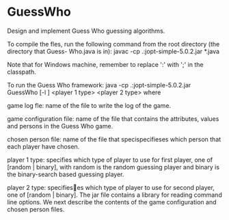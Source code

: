 # GuessWho
Design and implement Guess Who guessing algorithms.

To compile the fles, run the following command from the root directory (the directory that Guess-
Who.java is in):
javac -cp .:jopt-simple-5.0.2.jar *.java

Note that for Windows machine, remember to replace ':' with ';' in the classpath.

To run the Guess Who framework:
java -cp .:jopt-simple-5.0.2.jar GuessWho [-l <game log file>] <game configuration file> <chosen person file>
<player 1 type> <player 2 type>
where

game log fle: name of the file to write the log of the game.

game configuration file: name of the file that contains the attributes, values and persons in the Guess Who game.

chosen person file: name of the file that specispecifieses which person that each player have chosen.

player 1 type: specifies which type of player to use for first player, one of [random | binary],
with random is the random guessing player and binary is the binary-search based guessing player.

player 2 type: specifieses which type of player to use for second player, one of [random | binary].
The jar file contains a library for reading command line options.
We next describe the contents of the game configuration and chosen person files.
